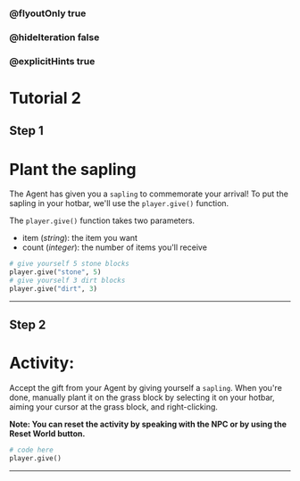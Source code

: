 ### @flyoutOnly true
### @hideIteration false
### @explicitHints true

# Tutorial 2

## Step 1
# Plant the sapling
The Agent has given you a `sapling` to commemorate your arrival! To put the sapling in your hotbar, we'll use the `player.give()` function.

The `player.give()` function takes two parameters. 
- item (*string*): the item you want
- count (*integer*): the number of items you'll receive

```python
# give yourself 5 stone blocks
player.give("stone", 5)
# give yourself 3 dirt blocks
player.give("dirt", 3)
```

---

## Step 2
# Activity:
Accept the gift from your Agent by giving yourself a `sapling`. When you're done, manually plant it on the grass block by selecting it on your hotbar, aiming your cursor at the grass block, and right-clicking.

**Note: You can reset the activity by speaking with the NPC or by using the Reset World button.**

```python
# code here
player.give()
```

---

